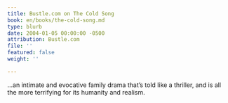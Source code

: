 ```yaml
---
title: Bustle.com on The Cold Song
book: en/books/the-cold-song.md
type: blurb
date: 2004-01-05 00:00:00 -0500
attribution: Bustle.com
file: ''
featured: false
weight: ''

---
```

…an intimate and evocative family drama that’s told like a thriller, and is all the more terrifying for its humanity and realism.